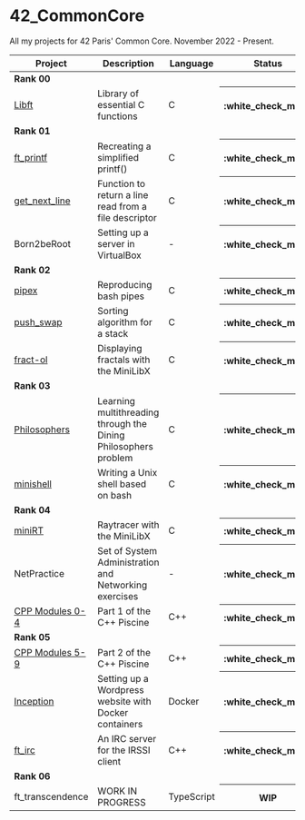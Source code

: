 # 42_CommonCore
All my projects for 42 Paris' Common Core. November 2022 - Present.

<table>
  <thead>
    <tr>
      <th>Project</th>
      <th>Description</th>
      <th>Language</th>
      <th>Status</th>
    </tr>
  </thead>
  <tbody>
    <tr>
      <td colspan="4"><b>Rank 00</b></td>
    </tr>
    <tr>
      <td><a href="https://github.com/alex-sdn/Libft">Libft</a></td>
      <td>Library of essential C functions</td>
      <td>C</td>
      <th>:white_check_mark:</th>
    </tr>
    <tr>
      <td colspan="4"><b>Rank 01</b></td>
    </tr>
    <tr>
      <td><a href="https://github.com/alex-sdn/ft_printf">ft_printf</a></td>
      <td>Recreating a simplified printf()</td>
      <td>C</a></td>
      <th>:white_check_mark:</th>
    </tr>
    <tr>
      <td><a href="https://github.com/alex-sdn/get_next_line">get_next_line</a></td>
      <td>Function to return a line read from a file descriptor</td>
      <td>C</td>
      <th>:white_check_mark:</th>
    </tr>
    <tr>
      <td>Born2beRoot</td>
      <td>Setting up a server in VirtualBox</td>
      <td> - </td>
      <th>:white_check_mark:</th>
    </tr>
    <tr>
      <td colspan="4"><b>Rank 02</b></td>
    </tr>
    <tr>
      <td><a href="https://github.com/alex-sdn/pipex">pipex</a></td>
      <td>Reproducing bash pipes</td>
      <td>C</a></td>
      <th>:white_check_mark:</th>
    </tr>
    <tr>
      <td><a href="https://github.com/alex-sdn/push_swap">push_swap</a></td>
      <td>Sorting algorithm for a stack</td>
      <td>C</a></td>
      <th>:white_check_mark:</th>
    </tr>
    <tr>
      <td><a href="https://github.com/alex-sdn/fract-ol">fract-ol</a></td>
      <td>Displaying fractals with the MiniLibX</td>
      <td>C</a></td>
      <th>:white_check_mark:</th>
    </tr>
    <tr>
      <td colspan="4"><b>Rank 03</b></td>
    </tr>
    <tr>
      <td><a href="https://github.com/alex-sdn/Philosophers">Philosophers</a></td>
      <td>Learning multithreading through the Dining Philosophers problem</td>
      <td>C</a></td>
      <th>:white_check_mark:</th>
    </tr>
    <tr>
      <td><a href="https://github.com/alex-sdn/minishell">minishell</a></td>
      <td>Writing a Unix shell based on bash</td>
      <td>C</a></td>
      <th>:white_check_mark:</th>
    </tr>
    <tr>
      <td colspan="4"><b>Rank 04</b></td>
    </tr>
    <tr>
      <td><a href="https://github.com/alex-sdn/miniRT">miniRT</a></td>
      <td>Raytracer with the MiniLibX</td>
      <td>C</a></td>
      <th>:white_check_mark:</th>
    </tr>
    <tr>
      <td>NetPractice</td>
      <td>Set of System Administration and Networking exercises</td>
      <td> - </a></td>
      <th>:white_check_mark:</th>
    </tr>
    <tr>
      <td><a href="https://github.com/alex-sdn/CPP_Modules">CPP Modules 0-4</a></td>
      <td>Part 1 of the C++ Piscine</td>
      <td>C++</a></td>
      <th>:white_check_mark:</th>
    </tr>
    <tr>
      <td colspan="4"><b>Rank 05</b></td>
    </tr>
    <tr>
      <td><a href="https://github.com/alex-sdn/CPP_Modules">CPP Modules 5-9</a></td>
      <td>Part 2 of the C++ Piscine</td>
      <td>C++</a></td>
      <th>:white_check_mark:</th>
    </tr>
    <tr>
      <td><a href="https://github.com/alex-sdn/Inception">Inception</a></td>
      <td>Setting up a Wordpress website with Docker containers</td>
      <td>Docker</a></td>
      <th>:white_check_mark:</th>
    </tr>
    <tr>
      <td><a href="https://github.com/swilene/42_ft_irc">ft_irc</a></td>
      <td>An IRC server for the IRSSI client</td>
      <td>C++</a></td>
      <th>:white_check_mark:</th>
    </tr>
    <tr>
      <td colspan="4"><b>Rank 06</b></td>
    </tr>
    <tr>
      <td>ft_transcendence</td>
      <td>WORK IN PROGRESS</td>
      <td>TypeScript</a></td>
      <th>WIP</th>
    </tr>
    
